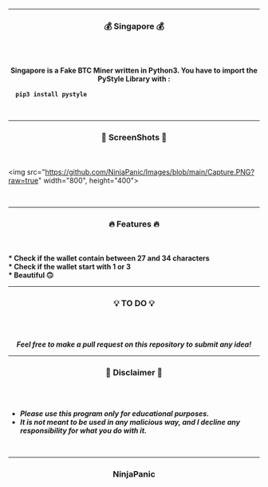 -----

### <p align="center">💰 Singapore 💰</p>

<br><br>
<p align="center">
<strong>
Singapore is a Fake BTC Miner written in Python3. You have to import the PyStyle Library with :

```bash
  pip3 install pystyle
```
<br>

-----

### <p align="center">👀 ScreenShots 👀</p>

<br><br>
</strong>
<img src="https://github.com/NinjaPanic/Images/blob/main/Capture.PNG?raw=true" width="800", height="400">
</p>
<br>

-----

### <p align="center">🔥 Features 🔥</p>

<br><br>
<strong>* Check if the wallet contain between 27 and 34 characters</strong>
<br>
<strong>* Check if the wallet start with 1 or 3</strong>
<br>
<strong>* Beautiful 🙃</strong>
<br>

-----

### <p align="center">💡 TO DO 💡</p>

<br><br>
<p align="center"><strong><i>Feel free to make a pull request on this repository to submit any idea!</i></strong</p>
<br>

-----

### <p align="center">📌 Disclaimer 📌</p>

<br><br>
* ***Please use this program only for educational purposes.***
* ***It is not meant to be used in any malicious way, and I decline any responsibility for what you do with it.***
<br>

-----

### <p align="center">NinjaPanic</p>
